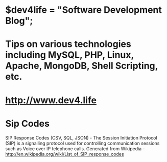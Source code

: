 # $dev4life = "Software Development Blog"; 
# Tips on various technologies including MySQL, PHP, Linux, Apache, MongoDB, Shell Scripting, etc.
# http://www.dev4.life
# Sip Codes
SIP Response Codes (CSV, SQL, JSON) - The Session Initiation Protocol (SIP) is a signalling protocol used for controlling communication sessions such as Voice over IP telephone calls.
Generated from Wikipedia - http://en.wikipedia.org/wiki/List_of_SIP_response_codes
